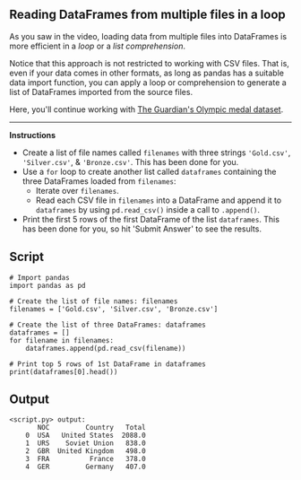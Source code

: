 ## Reading DataFrames from multiple files in a loop

As you saw in the video, loading data from multiple files into DataFrames is more efficient in a *loop* or a *list comprehension*.

Notice that this approach is not restricted to working with CSV files. That is, even if your data comes in other formats, as long as pandas has a suitable data import function, you can apply a loop or comprehension to generate a list of DataFrames imported from the source files.

Here, you'll continue working with [The Guardian's Olympic medal dataset](https://www.theguardian.com/sport/datablog/2012/jun/25/olympic-medal-winner-list-data).

<hr>

**Instructions**
* Create a list of file names called `filenames` with three strings `'Gold.csv'`, `'Silver.csv'`, & `'Bronze.csv'`. This has been done for you.
* Use a `for` loop to create another list called `dataframes` containing the three DataFrames loaded from `filenames`:
    * Iterate over `filenames`.
    * Read each CSV file in `filenames` into a DataFrame and append it to `dataframes` by using `pd.read_csv()` inside a call to `.append()`.
* Print the first 5 rows of the first DataFrame of the list `dataframes`. This has been done for you, so hit 'Submit Answer' to see the results.

## Script
```
# Import pandas
import pandas as pd

# Create the list of file names: filenames
filenames = ['Gold.csv', 'Silver.csv', 'Bronze.csv']

# Create the list of three DataFrames: dataframes
dataframes = []
for filename in filenames:
    dataframes.append(pd.read_csv(filename))

# Print top 5 rows of 1st DataFrame in dataframes
print(dataframes[0].head())
```

## Output
```
<script.py> output:
       NOC         Country   Total
    0  USA   United States  2088.0
    1  URS    Soviet Union   838.0
    2  GBR  United Kingdom   498.0
    3  FRA          France   378.0
    4  GER         Germany   407.0
```